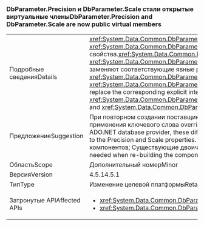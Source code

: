 ### <a name="dbparameterprecision-and-dbparameterscale-are-now-public-virtual-members"></a><span data-ttu-id="8667f-101">DbParameter.Precision и DbParameter.Scale стали открытые виртуальные члены</span><span class="sxs-lookup"><span data-stu-id="8667f-101">DbParameter.Precision and DbParameter.Scale are now public virtual members</span></span>

|   |   |
|---|---|
|<span data-ttu-id="8667f-102">Подробные сведения</span><span class="sxs-lookup"><span data-stu-id="8667f-102">Details</span></span>|<span data-ttu-id="8667f-103"><xref:System.Data.Common.DbParameter.Precision> и <xref:System.Data.Common.DbParameter.Scale> реализованы как открытые виртуальные свойства.</span><span class="sxs-lookup"><span data-stu-id="8667f-103"><xref:System.Data.Common.DbParameter.Precision> and <xref:System.Data.Common.DbParameter.Scale> are implemented as public virtual properties.</span></span> <span data-ttu-id="8667f-104">Они заменяют соответствующие явные реализации интерфейса: <xref:System.Data.Common.DbParameter.System%23Data%23IDbDataParameter%23Precision> и <xref:System.Data.Common.DbParameter.System%23Data%23IDbDataParameter%23Scale>.</span><span class="sxs-lookup"><span data-stu-id="8667f-104">They replace the corresponding explicit interface implementations, <xref:System.Data.Common.DbParameter.System%23Data%23IDbDataParameter%23Precision> and <xref:System.Data.Common.DbParameter.System%23Data%23IDbDataParameter%23Scale>.</span></span>|
|<span data-ttu-id="8667f-105">Предложение</span><span class="sxs-lookup"><span data-stu-id="8667f-105">Suggestion</span></span>|<span data-ttu-id="8667f-106">При повторном создании поставщика базы данных ADO.NET эти различия потребуют применения ключевого слова override к свойствам Precision и Scale.</span><span class="sxs-lookup"><span data-stu-id="8667f-106">When re-building an ADO.NET database provider, these differences will require the 'override' keyword to be applied to the Precision and Scale properties.</span></span> <span data-ttu-id="8667f-107">Это требуется только в случае повторного создания компонентов; Существующие двоичные файлы будут продолжать работать.</span><span class="sxs-lookup"><span data-stu-id="8667f-107">This is only needed when re-building the components; existing binaries will continue to work.</span></span>|
|<span data-ttu-id="8667f-108">Область</span><span class="sxs-lookup"><span data-stu-id="8667f-108">Scope</span></span>|<span data-ttu-id="8667f-109">Дополнительный номер</span><span class="sxs-lookup"><span data-stu-id="8667f-109">Minor</span></span>|
|<span data-ttu-id="8667f-110">Версия</span><span class="sxs-lookup"><span data-stu-id="8667f-110">Version</span></span>|<span data-ttu-id="8667f-111">4.5.1</span><span class="sxs-lookup"><span data-stu-id="8667f-111">4.5.1</span></span>|
|<span data-ttu-id="8667f-112">Тип</span><span class="sxs-lookup"><span data-stu-id="8667f-112">Type</span></span>|<span data-ttu-id="8667f-113">Изменение целевой платформы</span><span class="sxs-lookup"><span data-stu-id="8667f-113">Retargeting</span></span>|
|<span data-ttu-id="8667f-114">Затронутые API</span><span class="sxs-lookup"><span data-stu-id="8667f-114">Affected APIs</span></span>|<ul><li><xref:System.Data.Common.DbParameter.Precision?displayProperty=nameWithType></li><li><xref:System.Data.Common.DbParameter.Scale?displayProperty=nameWithType></li></ul>|

